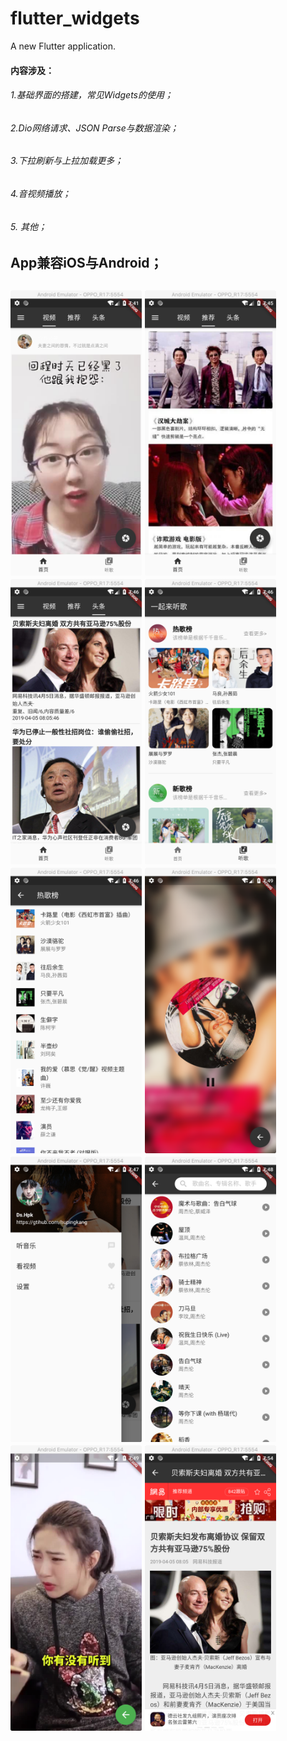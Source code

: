 # flutter_widgets

A new Flutter application.

#### 内容涉及：
###### 1.基础界面的搭建，常见Widgets的使用；
###### 2.Dio网络请求、JSON Parse与数据渲染；
###### 3.下拉刷新与上拉加载更多；
###### 4.音视频播放；
###### 5.  其他；

## App兼容iOS与Android；
<h2 align"center">
<img src="/images/ 1.png" width="210" height="457"/>
<img src="/images/ 2.png" width="210" height="457"/>
<img src="/images/ 3.png" width="210" height="457"/>
<img src="/images/ 4.png" width="210" height="457"/>

<img src="/images/ 5.png" width="210" height="457"/>
<img src="/images/ 6.png" width="210" height="457"/>
<img src="/images/ 7.png" width="210" height="457"/>
<img src="/images/ 8.png" width="210" height="457"/>

<img src="/images/ 9.png" width="210" height="457"/>
<img src="/images/ 10.png" width="210" height="457"/>
<!--<img src="/images/11.png" width="210" height="457"/>-->
<!--<img src="/images/12.png" width="210" height="457"/>-->
<!---->
<!--<img src="/images/13.png" width="210" height="457"/>-->
<!--<img src="/images/14.png" width="210" height="457"/>-->
<!--<img src="/images/15.png" width="210" height="457"/>-->
<!--<img src="/images/16.png" width="210" height="457"/>-->

</h2>




